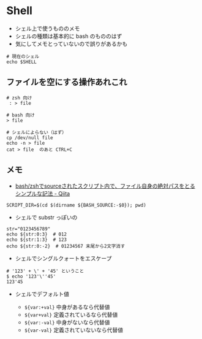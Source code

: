# Shell

* シェル上で使うもののメモ
* シェルの種類は基本的に bash のもののはず
* 気にしてメモとっていないので誤りがあるかも

```
# 現在のシェル
echo $SHELL
```

## ファイルを空にする操作あれこれ

```
# zsh 向け
 : > file

# bash 向け
> file

# シェルによらない（はず）
cp /dev/null file
echo -n > file
cat > file  のあと CTRL+C
```

## メモ

* [bash/zshでsourceされたスクリプト内で、ファイル自身の絶対パスをとるシンプルな記法 - Qiita](https://qiita.com/yudoufu/items/48cb6fb71e5b498b2532)

```
SCRIPT_DIR=$(cd $(dirname ${BASH_SOURCE:-$0}); pwd)
```

* シェルで substr っぽいの

```
str="0123456789"
echo ${str:0:3}  # 012
echo ${str:1:3}  # 123
echo ${str:0:-2}  # 01234567 末尾から2文字消す
```

* シェルでシングルクォートをエスケープ

```
# '123' + \' + '45' ということ
$ echo '123'\''45'
123'45
```

* シェルでデフォルト値

  * <code>${var:+val}</code> 中身があるなら代替値
  * <code>${var+val}</code> 定義されているなら代替値
  * <code>${var:-val}</code> 中身がないなら代替値
  * <code>${var-val}</code> 定義されていないなら代替値




